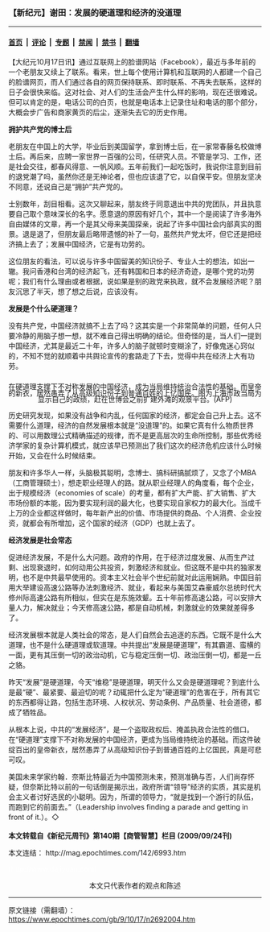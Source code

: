 ### 【新纪元】谢田：发展的硬道理和经济的没道理

---

#### [首页](../../../..?n2692004) &nbsp;|&nbsp; [评论](../../../../../epoch-comment?n2692004) &nbsp;|&nbsp; [专题](../../../../../epoch-special?n2692004) &nbsp;|&nbsp; [禁闻](../../../../../epoch-news?n2692004) &nbsp;|&nbsp; [禁书](../../../../../books?n2692004) &nbsp;|&nbsp; [翻墙](https://github.com/gfw-breaker/nogfw/blob/master/README.md?n2692004)


<div class="post_content" id="artbody" itemprop="articleBody">
 <!-- article content begin -->
 <p>
  【大纪元10月17日讯】通过互联网上的脸谱网站（Facebook），最近与多年前的一个老朋友又续上了联系。看来，世上每个使用计算机和互联网的人都建一个自己的脸谱网页，而人们通过各自的网页保持联系、即时联系、不再失去联系，这样的日子会很快来临。这对社会、对人们的生活会产生什么样的影响，现在还很难说。但可以肯定的是，电话公司的白页，也就是电话本上记录住址和电话的那个部分，大概会步广告和商家黄页的后尘，逐渐失去它的历史作用。
 </p>
 <p>
  <b>
   拥护共产党的博士后
  </b>
 </p>
 <p>
  老朋友在中国上的大学，毕业后到美国留学，拿到博士后，在一家常春藤名校做博士后。再后来，应聘一家世界一百强的公司，任研究人员。不管是学习、工作，还是社会交往，都春风得意、一帆风顺。五年前我们一起吃饭时，我说你注意到目前的退党潮了吗，虽然你还是无神论者，但也应该退了它，以自保平安。但朋友坚决不同意，还说自己是“拥护”共产党的。
 </p>
 <p>
  士别数年，刮目相看。这次又聊起来，朋友终于同意退出中共的党团队，并且执意要自己取个意味深长的名字。愿意退的原因有好几个，其中一个是阅读了许多海外自由媒体的文章，再一个是其父母来美国探亲，说起了许多中国社会内部真实的图景。退是退了，但朋友最后略带遗憾的补了一句，虽然共产党太坏，但它还是把经济搞上去了；发展中国经济，它是有功劳的。
 </p>
 <p>
  这位朋友的看法，可以说与许多中国留美的知识份子、专业人士的想法，如出一辙。我问香港和台湾的经济起飞，还有韩国和日本的经济奇迹，是哪个党的功劳呢；我们有什么理由或者根据，说如果是别的政党来执政，就不会发展经济呢？朋友沉思了半天，想了想之后说，应该没有。
 </p>
 <p>
  <b>
   发展是个什么硬道理？
  </b>
 </p>
 <p>
  没有共产党，中国经济就搞不上去了吗？这其实是一个非常简单的问题，任何人只要冷静的用脑子想一想，就不难自己得出明确的结论。但奇怪的是，当人们一提到中国经济，尤其是最近二十年，许多人的脑子就顿时变糊涂了，好像鬼迷心窍似的，不知不觉的就顺着中共舆论宣传的套路走了下去，觉得中共在经济上大有功劳。
 </p>
 <p>
  <!--image v 1.0-->
 </p>
 <div style="line-height: 90%; text-align: center;">
  <br/>
  <span class="bn12">
   在硬道理支撑下不对称发展的中国经济，成为当局维持统治合法性的基础。而皇帝的新衣，居然愚弄了从高级知识份子到普通百姓的上亿国民。图为上海市政当局为显示自己的政绩，赶在世博会之前扩建外滩的观景平台。(AFP)
  </span>
 </div>
 <p>
  <!-- -->
 </p>
 <p>
  历史研究发现，如果没有战争和内乱，任何国家的经济，都定会自己升上去。这不需要什么道理，经济的自然发展根本就是“没道理”的。如果它真有什么物质世界的、可以用数理公式精确描述的规律，而不是更高层次的生命所控制，那些优秀经济学家的复杂计算机模式，就应该早已预测出了我们这次的经济危机应该什么时候开始，又会在什么时候结束。
 </p>
 <p>
  朋友和许多华人一样，头脑极其聪明，念博士、搞科研搞腻烦了，又念了个MBA（工商管理硕士），想走职业经理人的路。就从职业经理人的角度看，每个企业，出于规模经济（economies of scale）的考量，都有扩大产能、扩大销售、扩大市场份额的本能，因为要实现利润的最大化，也要实现自家权力的最大化。当成千上万的企业都这样做时，每年新产出的价值、市场提供的商品、个人消费、企业投资，就都会有所增加，这个国家的经济（GDP）也就上去了。
 </p>
 <p>
  <b>
   经济发展是社会常态
  </b>
 </p>
 <p>
  促进经济发展，不是什么大问题。政府的作用，在于经济过度发展、从而生产过剩、出现衰退时，如何动用公共投资，刺激经济和就业。但这既不是中共的独家发明，也不是中共最早使用的。资本主义社会半个世纪前就对此运用娴熟。中国目前用大举建设高速公路等办法刺激经济、就业，看起来与美国艾森豪威尔总统时代大修州际高速公路有所相似，但实在是东施效颦。五十年前修高速公路，可以安排大量人力，解决就业；今天修高速公路，都是自动机械，刺激就业的效果就差得多了。
 </p>
 <p>
  经济发展根本就是人类社会的常态，是人们自然会去追逐的东西。它既不是什么大道理，也不是什么硬道理或软道理。中共提出“发展是硬道理”，有其霸道、蛮横的一面，更有其压倒一切的政治动机，它与稳定压倒一切、政治压倒一切，都是一丘之貉。
 </p>
 <p>
  昨天“发展”是硬道理，今天“维稳”是硬道理，明天什么又会是硬道理呢？到底什么是最“硬”、最紧要、最迫切的呢？动辄把什么定为“硬道理”的危害在于，所有其它的东西都得让路，包括生态环境、人权状况、劳动条例、产品质量、社会道德，都成了牺牲品。
 </p>
 <p>
  从根本上说，中共的“发展经济”，是一个盗取政权后、掩盖执政合法性的借口。在“硬道理”支撑下不对称发展的中国经济，更成为当局维持统治的基础。而这件破绽百出的皇帝新衣，居然愚弄了从高级知识份子到普通百姓的上亿国民，真是可悲可叹。
 </p>
 <p>
  美国未来学家约翰．奈斯比特最近为中国预测未来，预测准确与否，人们尚存怀疑，但奈斯比特以前的一句话倒是揭示出，政府所谓“领导”经济的实质，其实是机会主义者讨好选民的小聪明。因为，所谓的领导力，“就是找到一个游行的队伍，而跑到它的前面去。”（Leadership involves finding a parade and getting in front of it.）。◇
  <br/>
  <br/>
  <b>
   本文转载自《新纪元周刊》第140期【商管智慧】栏目 (2009/09/24刊)
  </b>
 </p>
 <p>
  本文连结：
  <ok href=" http://mag.epochtimes.com/142/6993.htm " target="_blank">
   http://mag.epochtimes.com/142/6993.htm
  </ok>
 </p>
 <p>
  <font color="#ffffff">
   (http://www.dajiyuan.com)
  </font>
  <br/>
  <center>
   <font class="GY13">
    本文只代表作者的观点和陈述
   </font>
  </center>
 </p>
 <!-- article content end -->
 <div id="below_article_ad">
 </div>
</div>


---

原文链接（需翻墙）：https://www.epochtimes.com/gb/9/10/17/n2692004.htm